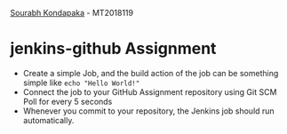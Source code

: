 [Sourabh Kondapaka](https://github.com/diningPhilosopher64) - MT2018119


# jenkins-github Assignment
- Create a simple Job, and the build action of the job can be something simple like ```echo "Hello World!"```
- Connect the job to your GitHub Assignment repository using Git SCM Poll for every 5 seconds
- Whenever you commit to your repository, the Jenkins job should run automatically.
